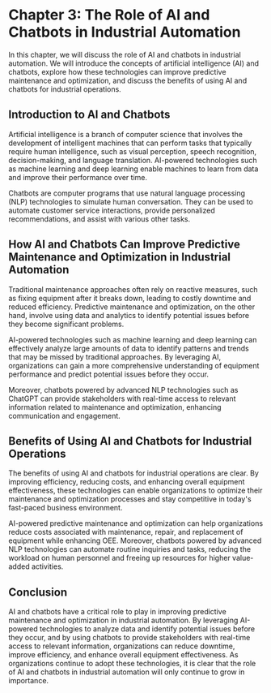 Chapter 3: The Role of AI and Chatbots in Industrial Automation
===============================================================

In this chapter, we will discuss the role of AI and chatbots in industrial automation. We will introduce the concepts of artificial intelligence (AI) and chatbots, explore how these technologies can improve predictive maintenance and optimization, and discuss the benefits of using AI and chatbots for industrial operations.

Introduction to AI and Chatbots
-------------------------------

Artificial intelligence is a branch of computer science that involves the development of intelligent machines that can perform tasks that typically require human intelligence, such as visual perception, speech recognition, decision-making, and language translation. AI-powered technologies such as machine learning and deep learning enable machines to learn from data and improve their performance over time.

Chatbots are computer programs that use natural language processing (NLP) technologies to simulate human conversation. They can be used to automate customer service interactions, provide personalized recommendations, and assist with various other tasks.

How AI and Chatbots Can Improve Predictive Maintenance and Optimization in Industrial Automation
------------------------------------------------------------------------------------------------

Traditional maintenance approaches often rely on reactive measures, such as fixing equipment after it breaks down, leading to costly downtime and reduced efficiency. Predictive maintenance and optimization, on the other hand, involve using data and analytics to identify potential issues before they become significant problems.

AI-powered technologies such as machine learning and deep learning can effectively analyze large amounts of data to identify patterns and trends that may be missed by traditional approaches. By leveraging AI, organizations can gain a more comprehensive understanding of equipment performance and predict potential issues before they occur.

Moreover, chatbots powered by advanced NLP technologies such as ChatGPT can provide stakeholders with real-time access to relevant information related to maintenance and optimization, enhancing communication and engagement.

Benefits of Using AI and Chatbots for Industrial Operations
-----------------------------------------------------------

The benefits of using AI and chatbots for industrial operations are clear. By improving efficiency, reducing costs, and enhancing overall equipment effectiveness, these technologies can enable organizations to optimize their maintenance and optimization processes and stay competitive in today's fast-paced business environment.

AI-powered predictive maintenance and optimization can help organizations reduce costs associated with maintenance, repair, and replacement of equipment while enhancing OEE. Moreover, chatbots powered by advanced NLP technologies can automate routine inquiries and tasks, reducing the workload on human personnel and freeing up resources for higher value-added activities.

Conclusion
----------

AI and chatbots have a critical role to play in improving predictive maintenance and optimization in industrial automation. By leveraging AI-powered technologies to analyze data and identify potential issues before they occur, and by using chatbots to provide stakeholders with real-time access to relevant information, organizations can reduce downtime, improve efficiency, and enhance overall equipment effectiveness. As organizations continue to adopt these technologies, it is clear that the role of AI and chatbots in industrial automation will only continue to grow in importance.

